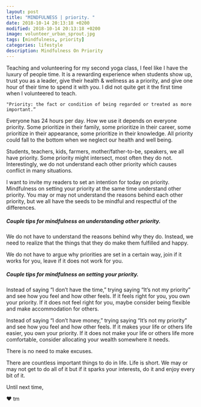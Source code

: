 ```yaml
---
layout: post
title: "MINDFULNESS | priority. "
date: 2018-10-14 20:13:18 +0200
modified: 2018-10-14 20:13:18 +0200
image: volunteer_urban_sprout.jpg
tags: [mindfulness, priority]
categories: lifestyle
description: Mindfulness On Priority
---
```


Teaching and volunteering for my second yoga class, I feel like I have the luxury of people time. It is a rewarding experience when students show up, trust you as a leader, give their health & wellness as a priority, and give one hour of their time to spend it with you. I did not quite get it the first time when I volunteered to teach.


	"Priority: the fact or condition of being regarded or treated as more important.”


Everyone has 24 hours per day. How we use it depends on everyone priority. Some prioritize in their family, some prioritize in their career, some prioritize in their appearance, some prioritize in their knowledge. All priority could fall to the bottom when we neglect our health and well being. 

Students, teachers, kids, farmers, mother/father-to-be, speakers, we all have priority. Some priority might intersect, most often they do not. Interestingly, we do not understand each other priority which causes conflict in many situations.

I want to invite my readers to set an intention for today on priority. Mindfulness on setting your priority at the same time understand other priority. You may or may not understand the reasons behind each other priority, but we all have the seeds to be mindful and respectful of the differences.

##### Couple tips for mindfulness on understanding other priority.

We do not have to understand the reasons behind why they do. Instead, we need to realize that the things that they do make them fulfilled and happy.

We do not have to argue why priorities are set in a certain way, join if it works for you, leave if it does not work for you.

##### Couple tips for mindfulness on setting your priority.

Instead of saying “I don’t have the time,” trying saying “It’s not my priority” and see how you feel and how other feels. If it feels right for you, you own your priority. If it does not feel right for you, maybe consider being flexible and make accommodation for others.

Instead of saying “I don’t have money,” trying saying “It’s not my priority” and see how you feel and how other feels. If it makes your life or others life easier, you own your priority. If it does not make your life or others life more comfortable, consider allocating your wealth somewhere it needs.

There is no need to make excuses.

There are countless important things to do in life. Life is short. We may or may not get to do all of it but if it sparks your interests, do it and enjoy every bit of it.



Until next time,

❤ tm




